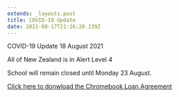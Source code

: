 ```yaml
---
extends: _layouts.post
title: COVID-19 Update
date: 2021-08-17T21:16:20.139Z
---
```

COVID-19 Update 18 August 2021

All of New Zealand is in Alert Level 4

School will remain closed until Monday 23 August.

[Click here to donwload the Chromebook Loan Agreement](https://res.cloudinary.com/ruapehu-college/image/upload/v1629258951/Chromebook_Loan_Agreement_mzqq3n.pdf)

